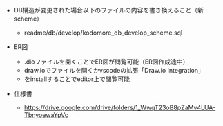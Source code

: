 - DB構造が変更された場合以下のファイルの内容を書き換えること（新scheme）
    - readme/db/develop/kodomore_db_develop_scheme.sql

- ER図
    - .dioファイルを開くことでER図が閲覧可能（ER図作成途中）
    - draw.ioでファイルを開くかvscodeの拡張「Draw.io Integration」
    - をinstallすることでeditor上で閲覧可能

- 仕様書
    - https://drive.google.com/drive/folders/1_WwqT23oB8pZaMv4LUA-TbnyoewaYpVc